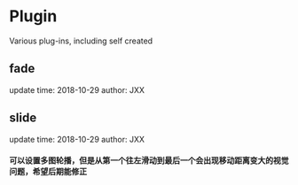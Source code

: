 # Plugin
Various plug-ins, including self created

## fade
update time: 2018-10-29
author: JXX

## slide
update time: 2018-10-29
author: JXX
#### 可以设置多图轮播，但是从第一个往左滑动到最后一个会出现移动距离变大的视觉问题，希望后期能修正